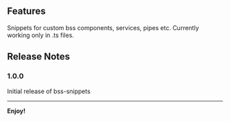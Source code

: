 
## Features

Snippets for custom bss components, services, pipes etc. Currently working only in .ts files.

## Release Notes

### 1.0.0

Initial release of bss-snippets

-----------------------------------------------------------------------------------------------------------

**Enjoy!**
